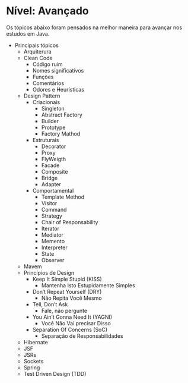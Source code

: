 # Nível: Avançado

Os tópicos abaixo foram pensados na melhor maneira para avançar nos estudos em Java.

- Principais tópicos
    - Arquiterura
    - Clean Code
        - Código ruim
        - Nomes significativos
        - Funções
        - Comentários
        - Odores e Heurísticas
    - Design Pattern
        - Criacionais
            - Singleton
            - Abstract Factory
            - Builder
            - Prototype
            - Factory Mathod
        - Estruturais
            - Decorator
            - Proxy
            - FlyWeigth
            - Facade
            - Composite
            - Bridge
            - Adapter
        - Comportamental
            - Template Method
            - Visitor
            - Command
            - Strategy
            - Chair of Responsability
            - Iterator
            - Mediator
            - Memento
            - Interpreter
            - State
            - Observer
    - Mavem
    - Princípios de Design
        - Keep It Simple Stupid (KISS)
            - Mantenha Isto Estupidamente Simples
        - Don’t Repeat Yourself (DRY)
            - Não Repita Você Mesmo
        - Tell, Don’t Ask
            - Fale, não pergunte
        - You Ain’t Gonna Need It (YAGNI)
            - Você Não Vai precisar Disso
        - Separation Of Concerns (SoC)
            - Separação de Responsabilidades
    - Hibernate
    - JSF
    - JSRs
    - Sockets
    - Spring
    - Test Driven Design (TDD)
